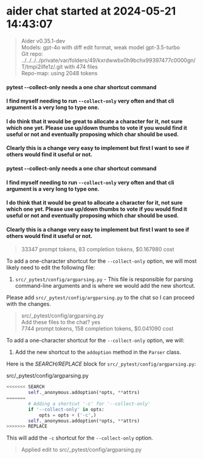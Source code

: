 
# aider chat started at 2024-05-21 14:43:07

> Aider v0.35.1-dev  
> Models: gpt-4o with diff edit format, weak model gpt-3.5-turbo  
> Git repo: ../../../../private/var/folders/49/kxrdwwbx0h9bchx99397477c0000gn/T/tmpi2ilfe1z/.git with 474 files  
> Repo-map: using 2048 tokens  

#### pytest --collect-only needs a one char shortcut command  
#### I find myself needing to run `--collect-only` very often and that cli argument is a very long to type one.   
####   
#### I do think that it would be great to allocate a character for it, not sure which one yet. Please use up/down thumbs to vote if you would find it useful or not and eventually proposing which char should be used.   
####   
#### Clearly this is a change very easy to implement but first I want to see if others would find it useful or not.  
#### pytest --collect-only needs a one char shortcut command  
#### I find myself needing to run `--collect-only` very often and that cli argument is a very long to type one.   
####   
#### I do think that it would be great to allocate a character for it, not sure which one yet. Please use up/down thumbs to vote if you would find it useful or not and eventually proposing which char should be used.   
####   
#### Clearly this is a change very easy to implement but first I want to see if others would find it useful or not.  
> 33347 prompt tokens, 83 completion tokens, $0.167980 cost  

To add a one-character shortcut for the `--collect-only` option, we will most likely need to edit the following file:

1. `src/_pytest/config/argparsing.py` - This file is responsible for parsing command-line arguments and is where we would add the new shortcut.

Please add `src/_pytest/config/argparsing.py` to the chat so I can proceed with the changes.

> src/_pytest/config/argparsing.py  
> Add these files to the chat? yes  
> 7744 prompt tokens, 158 completion tokens, $0.041090 cost  

To add a one-character shortcut for the `--collect-only` option, we will:

1. Add the new shortcut to the `addoption` method in the `Parser` class.

Here is the *SEARCH/REPLACE* block for `src/_pytest/config/argparsing.py`:

src/_pytest/config/argparsing.py
```python
<<<<<<< SEARCH
        self._anonymous.addoption(*opts, **attrs)
=======
        # Adding a shortcut '-c' for '--collect-only'
        if '--collect-only' in opts:
            opts = opts + ('-c',)
        self._anonymous.addoption(*opts, **attrs)
>>>>>>> REPLACE
```

This will add the `-c` shortcut for the `--collect-only` option.

> Applied edit to src/_pytest/config/argparsing.py  
